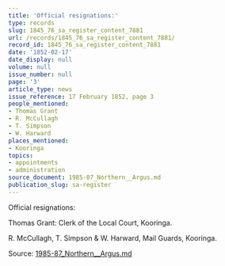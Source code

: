 ```yaml
---
title: 'Official resignations:'
type: records
slug: 1845_76_sa_register_content_7881
url: /records/1845_76_sa_register_content_7881/
record_id: 1845_76_sa_register_content_7881
date: '1852-02-17'
date_display: null
volume: null
issue_number: null
page: '3'
article_type: news
issue_reference: 17 February 1852, page 3
people_mentioned:
- Thomas Grant
- R. McCullagh
- T. Simpson
- W. Harward
places_mentioned:
- Kooringa
topics:
- appointments
- administration
source_document: 1985-87_Northern__Argus.md
publication_slug: sa-register
---
```


Official resignations:

Thomas Grant: Clerk of the Local Court, Kooringa.

R. McCullagh, T. Simpson & W. Harward, Mail Guards, Kooringa.

Source: [1985-87_Northern__Argus.md](/downloads/markdown/1985-87_Northern__Argus.md)
